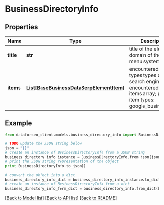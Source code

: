 # BusinessDirectoryInfo


## Properties

Name | Type | Description | Notes
------------ | ------------- | ------------- | -------------
**title** | **str** | title of the element domain of the online menu system | [optional] 
**items** | [**List[BaseBusinessDataSerpElementItem]**](BaseBusinessDataSerpElementItem.md) | encountered item types types of search engine results encountered in the items array; possible item types: google_business_info | [optional] 

## Example

```python
from dataforseo_client.models.business_directory_info import BusinessDirectoryInfo

# TODO update the JSON string below
json = "{}"
# create an instance of BusinessDirectoryInfo from a JSON string
business_directory_info_instance = BusinessDirectoryInfo.from_json(json)
# print the JSON string representation of the object
print BusinessDirectoryInfo.to_json()

# convert the object into a dict
business_directory_info_dict = business_directory_info_instance.to_dict()
# create an instance of BusinessDirectoryInfo from a dict
business_directory_info_form_dict = business_directory_info.from_dict(business_directory_info_dict)
```
[[Back to Model list]](../README.md#documentation-for-models) [[Back to API list]](../README.md#documentation-for-api-endpoints) [[Back to README]](../README.md)


